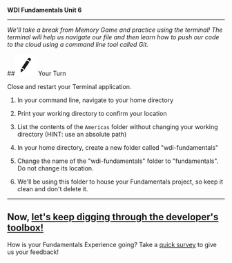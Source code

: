 **WDI Fundamentals Unit 6**

---

*We'll take a break from Memory Game and practice using the terminal! The terminal will help us navigate our file and then learn how to push our code to the cloud using a command line tool called Git.*

##![Your Turn](../assets/exercise.png) Your Turn

Close and restart your Terminal application.

1. In your command line, navigate to your home directory

2. Print your working directory to confirm your location

3. List the contents of the `Americas` folder without changing your working directory (HINT: use an absolute path)

4. In your home directory, create a new folder called "wdi-fundamentals"

5. Change the name of the "wdi-fundamentals" folder to "fundamentals".  Do not change its location.

6. We'll be using this folder to house your Fundamentals project, so keep it clean and don't delete it.


---

Now, [let's keep digging through the developer's toolbox!](../07_chapter/intro.md)
---
How is your Fundamentals Experience going? Take a [quick survey](../feedback.md) to give us your feedback!

